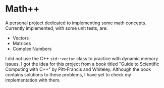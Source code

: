 # Math++
A personal project dedicated to implementing some math concepts. Currently implemented, with some unit tests, are:

* Vectors
* Matrices
* Complex Numbers

I did not use the C++ `std::vector` class to practice with dynamic memory issues.
I got the idea for this project from a book titled "Guide to Scientific Computing with C++" by Pitt-Francis and Whiteley. Although the book contains solutions to these problems, I have yet to check my implementation with them.
